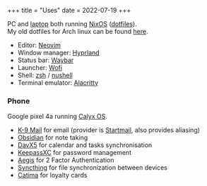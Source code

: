 +++
title = "Uses"
date = 2022-07-19
+++

PC and [laptop](https://frame.work/) both running [NixOS](https://nixos.org/) ([dotfiles](https://github.com/WJehee/.dotfiles-nix)).  
My old dotfiles for Arch linux can be found [here](https://github.com/WJehee/.dotfiles).

- Editor: [Neovim](https://neovim.io/)
- Window manager: [Hyprland](https://hyprland.org/)
- Status bar: [Waybar](https://github.com/Alexays/Waybar)
- Launcher: [Wofi](https://hg.sr.ht/~scoopta/wofi)
- Shell: [zsh](https://www.zsh.org/) / [nushell](https://www.nushell.sh/)
- Terminal emulator: [Alacritty](https://github.com/alacritty/alacritty)

### Phone

Google pixel 4a running [Calyx OS](https://calyxos.org/).

- [K-9 Mail](https://k9mail.app/) for email (provider is [Startmail](https://www.startmail.com/), also provides aliasing)
- [Obsidian](https://obsidian.md) for note taking
- [DavX5](https://www.davx5.com/) for calendar and tasks synchronisation
- [KeepassXC](https://keepassxc.org/) for password management
- [Aegis](https://getaegis.app/) for 2 Factor Authentication
- [Syncthing](https://syncthing.net/) for file synchronization between devices
- [Catima](https://catima.app/) for loyalty cards

